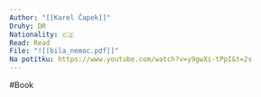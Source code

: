 ```yaml
---
Author: "[[Karel Čapek]]"
Druhy: DR
Nationality: 🇨🇿
Read: Read
File: "![[bila_nemoc.pdf]]"
Na potítku: https://www.youtube.com/watch?v=y9gwXi-tPpI&t=2s
---
```

#Book
